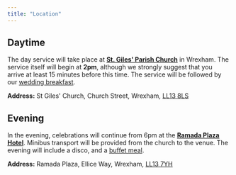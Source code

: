 ```yaml
---
title: "Location"
---
```

## Daytime

The day service will take place at **[St. Giles' Parish Church]** in Wrexham.  The service itself will begin at **2pm**, although we strongly
suggest that you arrive at least 15 minutes before this time.  The service will be followed by our [wedding breakfast].

**Address:** St Giles' Church, Church Street, Wrexham, [LL13 8LS]

## Evening

In the evening, celebrations will continue from 6pm at the **[Ramada Plaza Hotel]**.  Minibus transport will be provided from the church to the venue.  The evening will include a disco, and a [buffet meal].

**Address:** Ramada Plaza, Ellice Way, Wrexham, [LL13 7YH]

[St. Giles' Parish Church]: https://en.wikipedia.org/wiki/St_Giles'_Church,_Wrexham
[LL13 8LS]: https://www.openstreetmap.org/way/48285923#map=17/53.04446/-2.99244
[Ramada Plaza Hotel]: http://www.ramadaplazawrexham.co.uk
[LL13 7YH]: https://www.openstreetmap.org/way/403395570#map=16/53.0507/-3.0098
[wedding breakfast]: /food/
[buffet meal]: /food/